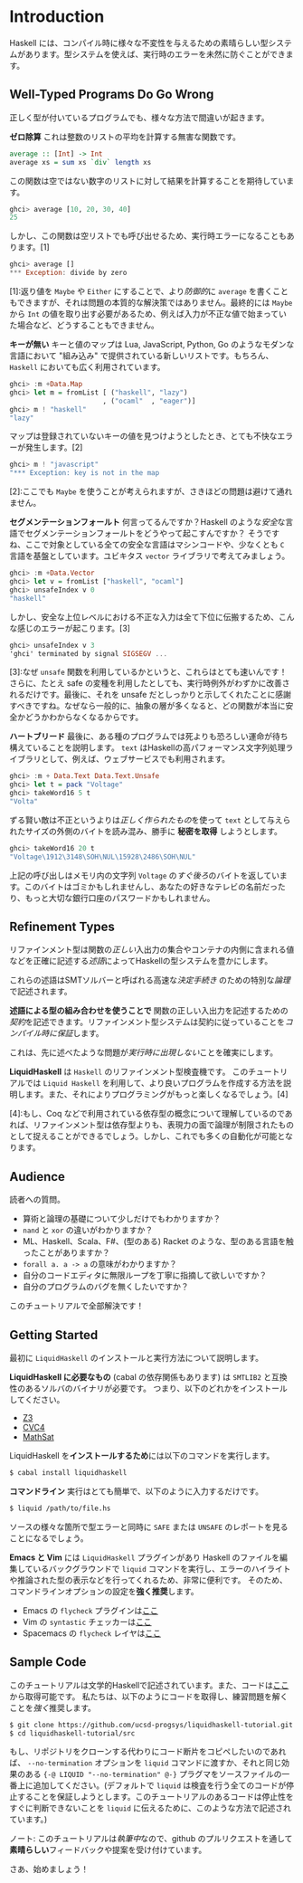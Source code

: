 # Introduction

Haskell には、コンパイル時に様々な不変性を与えるための素晴らしい型システムがあります。型システムを使えば、実行時のエラーを未然に防ぐことができます。

## Well-Typed Programs Do Go Wrong

正しく型が付いているプログラムでも、様々な方法で間違いが起きます。

**ゼロ除算** これは整数のリストの平均を計算する無害な関数です。

```haskell
average :: [Int] -> Int
average xs = sum xs `div` length xs
```

この関数は空ではない数字のリストに対して結果を計算することを期待しています。

```haskell
ghci> average [10, 20, 30, 40]
25
```

しかし、この関数は空リストでも呼び出せるため、実行時エラーになることもあります。[1]

```haskell
ghci> average []
*** Exception: divide by zero
```

[1]:返り値を `Maybe` や `Either` にすることで、より*防御的*に `average` を書くこともできますが、それは問題の本質的な解決策ではありません。最終的には `Maybe` から `Int` の値を取り出す必要があるため、例えば入力が不正な値で始まっていた場合など、どうすることもできません。

**キーが無い** キーと値のマップは Lua, JavaScript, Python, Go のようなモダンな言語において "組み込み" で提供されている新しいリストです。もちろん、`Haskell` においても広く利用されています。

```haskell
ghci> :m +Data.Map
ghci> let m = fromList [ ("haskell", "lazy")
                       , ("ocaml"  , "eager")]
ghci> m ! "haskell"
"lazy"
```

マップは登録されていないキーの値を見つけようとしたとき、とても不快なエラーが発生します。[2]

```haskell
ghci> m ! "javascript"
"*** Exception: key is not in the map
```

[2]:ここでも `Maybe` を使うことが考えられますが、さきほどの問題は避けて通れません。

**セグメンテーションフォールト** 何言ってるんですか？Haskell のような*安全*な言語でセグメンテーションフォールトをどうやって起こすんですか？
そうですね、ここで対象としている全ての安全な言語はマシンコードや、少なくとも `C` 言語を基盤としています。ユビキタス `vector` ライブラリで考えてみましょう。

```haskell
ghci> :m +Data.Vector
ghci> let v = fromList ["haskell", "ocaml"]
ghci> unsafeIndex v 0
"haskell"
```

しかし、安全な上位レベルにおける不正な入力は全て下位に伝搬するため、こんな感じのエラーが起こります。[3]

```haskell
ghci> unsafeIndex v 3
'ghci' terminated by signal SIGSEGV ...
```

[3]:なぜ `unsafe` 関数を利用しているかというと、これらはとても速いんです！さらに、たとえ safe の変種を利用したとしても、実行時例外がわずかに改善されるだけです。最後に、それを unsafe だとしっかりと示してくれたことに感謝すべきですね。なぜなら一般的に、抽象の層が多くなると、どの関数が本当に安全かどうかわからなくなるからです。

**ハートブリード** 最後に、ある種のプログラムでは死よりも恐ろしい運命が待ち構えていることを説明します。
`text` はHaskellの高パフォーマンス文字列処理ライブラリとして、例えば、ウェブサービスでも利用されます。

```haskell
ghci> :m + Data.Text Data.Text.Unsafe
ghci> let t = pack "Voltage"
ghci> takeWord16 5 t
"Volta"
```

ずる賢い敵は不正というよりは*正しく作られたもの*を使って `text` として与えられたサイズの外側のバイトを読み混み、勝手に **秘密を取得** しようとします。

```haskell
ghci> takeWord16 20 t
"Voltage\1912\3148\SOH\NUL\15928\2486\SOH\NUL"
```

上記の呼び出しはメモリ内の文字列 `Voltage` の*すぐ後ろ*のバイトを返しています。このバイトはゴミかもしれませんし、あなたの好きなテレビの名前だったり、もっと大切な銀行口座のパスワードかもしれません。

## Refinement Types
リファインメント型は関数の*正しい*入出力の集合やコンテナの内側に含まれる値などを正確に記述する*述語*によってHaskellの型システムを豊かにします。

これらの述語はSMTソルバーと呼ばれる高速な*決定手続き* のための特別な*論理*で記述されます。

**述語による型の組み合わせを使うことで** 関数の正しい入出力を記述するための*契約*を記述できます。リファインメント型システムは契約に従っていることを*コンパイル時に保証*します。

これは、先に述べたような問題が*実行時に出現しない*ことを確実にします。

**LiquidHaskell** は `Haskell` のリファインメント型検査機です。
このチュートリアルでは `Liquid Haskell` を利用して、より良いプログラムを作成する方法を説明します。また、それによりプログラミングがもっと楽しくなるでしょう。[4]

[4]:もし、Coq などで利用されている依存型の概念について理解しているのであれば、リファインメント型は依存型よりも、表現力の面で論理が制限されたものとして捉えることができるでしょう。しかし、これでも多くの自動化が可能となります。

## Audience

読者への質問。

- 算術と論理の基礎について少しだけでもわかりますか？
- `nand` と `xor` の違いがわかりますか？
- ML、Haskell、Scala、F#、(型のある) Racket のような、型のある言語を触ったことがありますか？
- `forall a. a -> a` の意味がわかりますか？
- 自分のコードエディタに無限ループを丁寧に指摘して欲しいですか？
- 自分のプログラムのバグを無くしたいですか？

このチュートリアルで全部解決です！

## Getting Started

最初に `LiquidHaskell` のインストールと実行方法について説明します。

**LiquidHaskell に必要なもの** (cabal の依存関係もあります) は `SMTLIB2` と互換性のあるソルバのバイナリが必要です。
つまり、以下のどれかをインストールしてください。

- [Z3](https://github.com/Z3Prover/z3)
- [CVC4](http://cvc4.cs.stanford.edu/web/)
- [MathSat](http://mathsat.fbk.eu/download.html)

LiquidHaskell を**インストールするため**には以下のコマンドを実行します。

```bash
$ cabal install liquidhaskell
```

**コマンドライン** 実行はとても簡単で、以下のように入力するだけです。

```bash
$ liquid /path/to/file.hs
```

ソースの様々な箇所で型エラーと同時に `SAFE` または `UNSAFE` のレポートを見ることになるでしょう。

**Emacs と Vim** には `LiquidHaskell` プラグインがあり Haskell のファイルを編集しているバックグラウンドで `liquid` コマンドを実行し、エラーのハイライトや推論された型の表示などを行ってくれるため、非常に便利です。
そのため、コマンドラインオプションの設定を**強く推奨**します。

- Emacs の `flycheck` プラグインは[ここ](https://github.com/ucsd-progsys/liquid-types.el)
- Vim の `syntastic` チェッカーは[ここ](https://github.com/ucsd-progsys/liquid-types.vim)
- Spacemacs の `flycheck` レイヤは[ここ](https://github.com/ucsd-progsys/liquid-types-spacemacs)

## Sample Code

このチュートリアルは文学的Haskellで記述されています。また、コードは[ここ](https://github.com/ucsd-progsys/liquidhaskell-tutorial)から取得可能です。
私たちは、以下のようにコードを取得し、練習問題を解くことを*強く*推奨します。

```bash
$ git clone https://github.com/ucsd-progsys/liquidhaskell-tutorial.git
$ cd liquidhaskell-tutorial/src
```

もし、リポジトリをクローンする代わりにコード断片をコピペしたいのであれば、 `--no-termination` オプションを `liquid` コマンドに渡すか、それと同じ効果のある `{-@ LIQUID "--no-termination" @-}` プラグマをソースファイルの一番上に追加してください。(デフォルトで `liquid` は検査を行う全てのコードが停止することを保証しようとします。このチュートリアルのあるコードは停止性をすぐに判断できないことを `liquid` に伝えるために、このような方法で記述されています。)

ノート: このチュートリアルは*執筆中*なので、github のプルリクエストを通して**素晴らしい**フィードバックや提案を受け付けています。

さあ、始めましょう！
